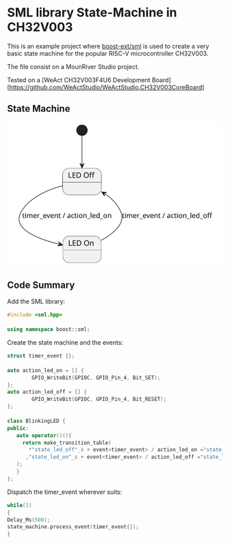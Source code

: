 # SML library State-Machine in CH32V003

This is an example project where [boost-ext/sml](https://github.com/boost-ext/sml) is used to create a very basic state machine for the popular RISC-V microcontroller CH32V003.

The file consist on a MounRiver Studio project.

Tested on a [WeAct CH32V003F4U6 Development Board][https://github.com/WeActStudio/WeActStudio.CH32V003CoreBoard]

## State Machine

![LED Blink SM](PlantUML_BlinkLED.svg)

## Code Summary

Add the SML library:

```C++
#include <sml.hpp>

using namespace boost::sml;
```

Create the state machine and the events:

```C++
struct timer_event {};

auto action_led_on = [] {
		GPIO_WriteBit(GPIOC, GPIO_Pin_4, Bit_SET);
};
auto action_led_off = [] {
		GPIO_WriteBit(GPIOC, GPIO_Pin_4, Bit_RESET);
};

class BlinkingLED {
public:
   auto operator()(){
     return make_transition_table(
       *"state_led_off"_s + event<timer_event> / action_led_on ="state_led_on"_s
      ,"state_led_on"_s + event<timer_event> / action_led_off ="state_led_off"_s
   );
   }
};
```

Dispatch the timer_event wherever suits:

```C++
while(1)
{
Delay_Ms(500);
state_machine.process_event(timer_event{});
}
```
